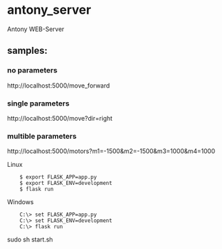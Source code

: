 # antony_server
Antony WEB-Server

## samples:

### no parameters
http://localhost:5000/move_forward
### single parameters
http://localhost:5000/move?dir=right
### multible parameters
http://localhost:5000/motors?m1=-1500&m2=-1500&m3=1000&m4=1000

Linux
```shell
    $ export FLASK_APP=app.py
    $ export FLASK_ENV=development
    $ flask run
```
Windows
```shell
    C:\> set FLASK_APP=app.py
    C:\> set FLASK_ENV=development
    C:\> flask run
```
sudo sh start.sh